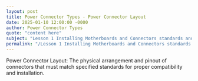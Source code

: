 ```yaml
---
layout: post
title: Power Connector Types - Power Connector Layout
date: 2025-01-10 12:00:00 -0000
author: Power Connector Types
quote: "content here"
subject: "Lesson 1 Installing Motherboards and Connectors standards and specifications"
permalink: "/Lesson 1 Installing Motherboards and Connectors standards and specifications/Power Connector Types/Power Connector Types - Power Connector Layout"
---
```


Power Connector Layout: The physical arrangement and pinout of connectors that must match specified standards for proper compatibility and installation.
